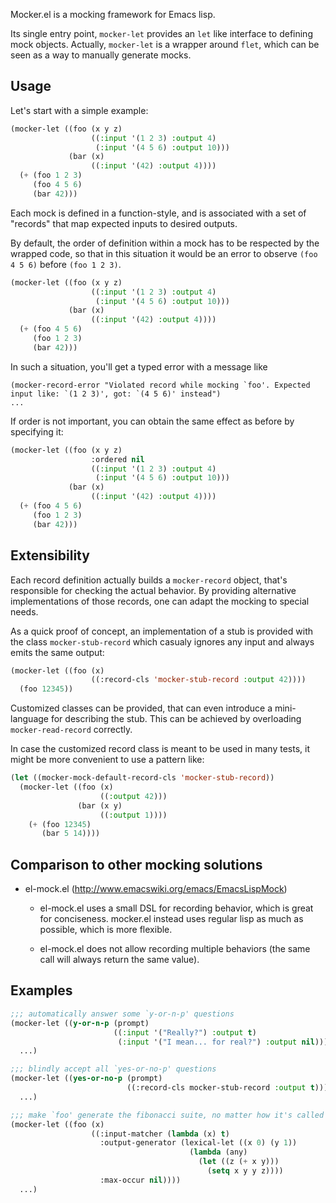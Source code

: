 Mocker.el is a mocking framework for Emacs lisp.

Its single entry point, `mocker-let` provides an `let` like interface to
defining mock objects. Actually, `mocker-let` is a wrapper around `flet`, which
can be seen as a way to manually generate mocks.

## Usage

Let's start with a simple example:

```lisp
(mocker-let ((foo (x y z)
                  ((:input '(1 2 3) :output 4)
                   (:input '(4 5 6) :output 10)))
             (bar (x)
                  ((:input '(42) :output 4))))
  (+ (foo 1 2 3)
     (foo 4 5 6)
     (bar 42)))
```

Each mock is defined in a function-style, and is associated with a set of
"records" that map expected inputs to desired outputs.

By default, the order of definition within a mock has to be respected by the
wrapped code, so that in this situation it would be an error to observe `(foo
4 5 6)` before `(foo 1 2 3)`.

```lisp
(mocker-let ((foo (x y z)
                  ((:input '(1 2 3) :output 4)
                   (:input '(4 5 6) :output 10)))
             (bar (x)
                  ((:input '(42) :output 4))))
  (+ (foo 4 5 6)
     (foo 1 2 3)
     (bar 42)))
```

In such a situation, you'll get a typed error with a message like
```
(mocker-record-error "Violated record while mocking `foo'. Expected input like: `(1 2 3)', got: `(4 5 6)' instead")
...
```

If order is not important, you can obtain the same effect as before by
specifying it:

```lisp
(mocker-let ((foo (x y z)
                  :ordered nil
                  ((:input '(1 2 3) :output 4)
                   (:input '(4 5 6) :output 10)))
             (bar (x)
                  ((:input '(42) :output 4))))
  (+ (foo 4 5 6)
     (foo 1 2 3)
     (bar 42)))
```


## Extensibility

Each record definition actually builds a `mocker-record` object, that's
responsible for checking the actual behavior. By providing alternative
implementations of those records, one can adapt the mocking to special needs.

As a quick proof of concept, an implementation of a stub is provided with the
class `mocker-stub-record` which casualy ignores any input and always emits the
same output:

```lisp
(mocker-let ((foo (x)
                  ((:record-cls 'mocker-stub-record :output 42))))
  (foo 12345))
```

Customized classes can be provided, that can even introduce a mini-language for
describing the stub. This can be achieved by overloading
`mocker-read-record` correctly.

In case the customized record class is meant to be used in many tests, it might
be more convenient to use a pattern like:

```lisp
(let ((mocker-mock-default-record-cls 'mocker-stub-record))
  (mocker-let ((foo (x)
                    ((:output 42)))
               (bar (x y)
                    ((:output 1))))
    (+ (foo 12345)
       (bar 5 14))))
```

## Comparison to other mocking solutions

* el-mock.el (http://www.emacswiki.org/emacs/EmacsLispMock)

  * el-mock.el uses a small DSL for recording behavior, which is great for
    conciseness. mocker.el instead uses regular lisp as much as possible, which
    is more flexible.

  * el-mock.el does not allow recording multiple behaviors (the same call will
    always return the same value).

## Examples

```lisp
;;; automatically answer some `y-or-n-p' questions
(mocker-let ((y-or-n-p (prompt)
                       ((:input '("Really?") :output t)
                        (:input '("I mean... for real?") :output nil))))
  ...)
```

```lisp
;;; blindly accept all `yes-or-no-p' questions
(mocker-let ((yes-or-no-p (prompt)
                          ((:record-cls mocker-stub-record :output t))))
  ...)
```

```lisp
;;; make `foo' generate the fibonacci suite, no matter how it's called
(mocker-let ((foo (x)
                  ((:input-matcher (lambda (x) t)
                    :output-generator (lexical-let ((x 0) (y 1))
                                        (lambda (any)
                                          (let ((z (+ x y)))
                                            (setq x y y z))))
                    :max-occur nil))))
  ...)
```
